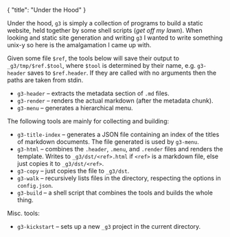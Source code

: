 {
  "title": "Under the Hood"
}

Under the hood, `g3` is simply a collection of programs to build a static
website, held together by some shell scripts (_get off my lawn_). When
looking and static site generation and writing `g3` I wanted to write
something unix-y so here is the amalgamation I came up with.

Given some file `$ref`, the tools below will save their output to
`_g3/tmp/$ref.$tool`, where `$tool` is determined by their name, e.g.
`g3-header` saves to `$ref.header`. If they are called with no arguments
then the paths are taken from stdin.

 - `g3-header` – extracts the metadata section of `.md` files.
 - `g3-render` – renders the actual markdown (after the metadata chunk).
 - `g3-menu` – generates a hierarchical menu.

The following tools are mainly for collecting and building:

 - `g3-title-index` – generates a JSON file containing an index of the
   titles of markdown documents. The file generated is used by `g3-menu`.
 - `g3-html` – combines the `.header`, `.menu`, and `.render` files and
   renders the template. Writes to `_g3/dst/<ref>.html` if `<ref>`
   is a markdown file, else just copies it to `_g3/dst/<ref>`.
 - `g3-copy` – just copies the file to `_g3/dst`.
 - `g3-walk` – recursively lists files in the directory, respecting the
   options in `config.json`.
 - `g3-build` – a shell script that combines the tools and builds the
   whole thing.

Misc. tools:

 - `g3-kickstart` – sets up a new `_g3` project in the current directory.

